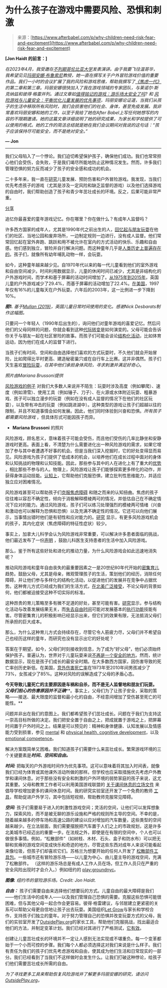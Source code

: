 <!--yml

分类：未分类

日期：2024-05-29 13:26:18

-->

# 为什么孩子在游戏中需要风险、恐惧和刺激

> 来源：[https://www.afterbabel.com/p/why-children-need-risk-fear-and-excitement](https://www.afterbabel.com/p/why-children-need-risk-fear-and-excitement)

**[Jon Haidt 的前言：]**

*在2023年4月，我受邀在[不列颠哥伦比亚大学](https://www.youtube.com/watch?v=7pefVM0aOfw&list=PLBgVPhrmD0TEdI7kXG5cMFQvD2spb6W5G&index=2)发表演讲。由于我要飞往温哥华，我希望见见[玛丽安娜·布鲁索尼](https://spph.ubc.ca/faculty/mariana-brussoni/)教授，她一直在撰写关于户外冒险游戏价值的重要作品。我们一小时的会议扩展了我的风险和游戏思维，帮助我撰写了[《焦虑一代》](https://www.penguinrandomhouse.com/books/729231/the-anxious-generation-by-jonathan-haidt/)的第二章和第三章。玛丽安娜很快加入了我在游戏领域的专家团队，与莱诺尔·斯克纳兹和彼得·格雷并列。通过文章如[值得铭记的游戏：游乐场太安全了吗](https://www.jstor.org/stable/10.7721/chilyoutenvi.26.1.0017)? 和 [风险游戏与儿童安全：平衡优化儿童发展的优先事项](https://www.mdpi.com/1660-4601/9/9/3134)，玛丽安娜论证道，当我们从孩子的生活中移除所有风险时，我们会损害他们的社会、身体，甚至免疫发展。我非常喜欢玛丽安娜和她的工作，以至于我给了她在After Babel上写任何她想写的内容的不限期邀请。她的这篇文章详细说明了她的研究成果，为家长和学校提供了可以使用的格式。她的工作的简洁总结就是她在我们会议期间对我说的这句话：“孩子应该保持尽可能安全，而不是绝对安全。”*

**— Jon**

* * *

我们父母陷入了一个悖论。我们迫切希望保护孩子，确保他们成功。我们也常常担心他们会受伤，会失败，于是我们竭尽所能地防止这种情况发生。然而，许多我们管理恐惧的努力反而减少了孩子的安全感和成功的机会。

二十多年来，我一直在[研究](http://outsideplay.org/)儿童发展、预防伤害和户外冒险游戏。我发现，当我们优先考虑孩子的游戏（尤其是涉及一定风险和缺乏监督的游戏）以及他们选择游戏的自由时，我们帮助创造了孩子和青少年茁壮成长的环境。反之，后果可能非常严重。

[分享](https://www.afterbabel.com/p/why-children-need-risk-fear-and-excitement?utm_source=substack&utm_medium=email&utm_content=share&action=share)

追忆你最喜爱的童年游戏记忆。你在哪里？你在做什么？有成年人监督吗？

许多西方国家的成年人，尤其是1990年代之前出生的人，[回忆起与朋友玩耍](https://muse.jhu.edu/pub/330/article/896673/summary)在他们的社区、当地公园和废弃场所，一边制定规则一边进行，没有成人监督。他们常常回忆起在室外奔跑、跳跃和用不被允许在室内的方式活动的快乐、乐趣和自由感。他们感到独立，冒险并自行解决问题。而这种童年几乎是[人类历史上普遍存在的](https://psycnet.apa.org/record/2013-01219-022)。孩子们，就像所有幼年哺乳动物一样，会玩耍。

如今，这种童年越来越少见。自1970年代以来的每一代儿童看到他们的室外游戏和自由空间减少。时间利用数据显示，儿童的休闲时间已减少，尤其是非结构化的户外游戏时间，而学术和基于屏幕的活动时间增加了。[从1975年到2015年](https://onlinelibrary.wiley.com/doi/full/10.1111/1468-4446.12369)，英国儿童的户外游戏减少了29.4%，而基于屏幕的活动增加了22.4%。[在美国](https://europepmc.org/article/med/20852679)，1997年仅有16%的儿童每天在户外玩耍。六年后的2003年，这一比例进一步下降到10%。

***图1\.** 基于[Mullan (2019)](https://onlinelibrary.wiley.com/doi/full/10.1111/1468-4446.12369)，英国儿童日常时间使用的变化。感谢Nick Desbarats制作这幅图。*

只要问一个年轻人（1990年后出生的），询问他们对童年游戏的喜爱记忆。然后问他们的父母同样的问题，你就会看到这种[代际转变](https://bmcpublichealth.biomedcentral.com/articles/10.1186/s12889-016-3490-2)是如何演变的。父母可能会告诉你关于与朋友一起在社区冒险的故事。而孩子们可能会谈论[结构化活动](https://www.sciencedirect.com/science/article/pii/S1469029216303107)，比如体育运动，因为他们在成人的监督下进行。

当孩子们有时间、空间和自由选择他们喜欢的方式玩耍时，不久他们就会开始冒险，比如爬得比平时更高、建造秘密巢穴或在自行车上比赛。这并非偶然。孩子们天生喜欢[冒险玩耍](https://www.tandfonline.com/doi/full/10.1080/14729670802702762)，*在其中他们承担身体风险，寻求刺激并满足好奇心*。

*照片由Mariana Brussoni提供*

[风险游戏的例子](https://www.tandfonline.com/doi/full/10.1080/1350293X.2017.1308163) 对我们大多数人来说并不陌生：玩耍时涉及高度（例如攀爬）、速度（例如滑雪）、使用工具（例如锤子、刀子）、在火源或水体附近玩耍、粗暴游戏、孩子可以独立漫步的玩耍（例如在没有成人监督的情况下在他们的社区玩耍），以及带有冲击的玩耍（例如跳进湖中）。这种类型的游戏让孩子们超越以往的限制，并且不知道事情会如何发展。因此，他们同时体验到兴奋和恐惧。*所有孩子都需要风险游戏* ，但具体形式可能因孩子而异。

-   **Mariana Brussoni** 的照片

风险游戏，顾名思义，意味着孩子可能会受伤，而且他们受伤的几率比静坐和安静游戏时更高。表面上看，不清楚为什么需要进化出一种风险游戏的需求，如果它增加了参与其中者遭遇不好事的机会。但是当我们深入挖掘时，它的好处变得显而易见。风险游戏为孩子们提供了低成本的机会，以培养他们在成长过程中面对的身体和认知挑战的物理和认知技能。因此，那些参与其中的人在进化上有了重大的[优势](https://journals.sagepub.com/doi/full/10.1177/147470491100900212) ，相比那些不参与的人。物理上，风险游戏让孩子们能够探索更多样化的动作，并获得身体运动技能。[认知上](https://www.tandfonline.com/doi/full/10.1080/21594937.2022.2152531)，它帮助他们克服恐惧，建立批判性思维能力，并适应独立应对困难情况。

风险游戏甚至可以帮助孩子们[克服焦虑障碍](https://link.springer.com/article/10.1007/s10567-020-00338-w) 和随之而来的认知扭曲。焦虑的孩子往往难以容忍不确定性，倾向于消极解释模棱两可的情况，并低估自己在不确定情况下应对的能力。通过风险游戏，孩子们可以练习处理强烈的模棱两可情绪（兴奋和激动也可以解释为恐惧和恐惧）以及充满不确定性的情况。它还可以向他们展示，当事情出错时他们是有韧性和应对能力的。[研究](https://link.springer.com/article/10.1007/s10578-022-01363-2) 显示，有更多风险游戏机会的孩子，其内化症状（焦虑障碍的特征性症状）较少。

事实上，加拿大儿科学会认为风险游戏非常重要，可以解决许多患者面临的挑战，他们最近发布了一份[声明](https://cps.ca/en/documents/position/outdoor-risky-play) ，鼓励儿科医生支持患者的生活中加入风险游戏。

那么，鉴于所有这些好处和进化的推动力量，为什么风险游戏会如此迅速地消失呢？

推动风险游戏和童年自由丧失的最重要因素之一是20世纪80年代开始的[密集育儿](https://link.springer.com/chapter/10.1007/978-3-031-44156-1_2)趋势。鼓励父母，尤其是母亲，微观管理孩子的生活，策划他们的经历，消除任何障碍，并让他们参与多样化的结构化活动，以促进他们的发展并在竞争中占据优势。这种育儿方式已经成为我们的生活方式，[在北美广泛接受](https://www.jstor.org/stable/26931463)，不论父母的背景如何，他们都被迫接受这种不切实际的标准。

这种昂贵的育儿策略至多有微不足道的好处，甚至可能有害。[研究](https://link.springer.com/article/10.1007/s10826-014-0035-0)显示，参与结构化活动与改善发展结果无关，而[失去自由时间](https://www.frontiersin.org/articles/10.3389/fpsyg.2014.00593/full?_ga=1.242929867.851339493.1400829831)可能对发展基本的[执行功能](https://developingchild.harvard.edu/guide/a-guide-to-executive-function/)技能有害。尽管密集育儿的积极影响已经显示出来，但它们的效果有限，无法抵消父母们所承担的巨大成本。

那么，为什么这种育儿方式会持续存在，尽管它令人筋疲力尽，父母们并不希望自己也经历这样的童年，而研究也没有显示出它的好处呢？

答案在于期望。如今，父母们时刻接收到信息，为了成为“好父母”，他们必须始终保护孩子。普遍认为，世界对于儿童玩耍来说[不再是一个安全的地方](https://www.pewresearch.org/short-reads/2020/11/20/facts-about-crime-in-the-u-s/)。然而，统计数据显示，现在是孩子们成长的最安全时期。在大多数西方国家，因伤害导致的死亡率创历史新低。在美国，[意外伤害死亡率](https://www.healthaffairs.org/doi/full/10.1377/hlthaff.2017.0767)在1973年至2010年间男孩减少了73%，女孩减少了85%。这种对风险的误解造成了父母的矛盾心态。

**今天导致儿童死亡的主要原因是车祸和自杀，而不是无人监督地和朋友们玩耍。** ***父母们担心的伤害原因并不正确*****。事实上，父母们为了让孩子安全，采取的策略——接送、最大限度的监督和最小化的自由，不经意间增加了受伤甚至死亡的可能性。**

问题并非出在我们的意图上。我们都希望孩子们茁壮成长。问题在于我们为支持这一崇高目标所做的决定。我们把安全置于自由之上，把成就置于游戏之上，把屏幕时间置于户外时间之上。结果是可以预见的：精神和身体健康、认知发展以及情感能力受到损害，参见 [mental](https://www.afterbabel.com/p/the-play-deficit) 和 [physical health, cognitive development](https://www.sciencedirect.com/science/article/abs/pii/S2352464218302785?via%3Dihub)，以及 [emotional competence](https://onlinelibrary.wiley.com/doi/full/10.1111/jopy.12643)。

解决方案既简单又困难。我们知道孩子们需要什么来茁壮成长。繁荣游戏环境的三个关键要素是***时间、空间和自由。***

***时间:*** 把每天的户外游戏时间作为优先事项。这可以意味着将其加入时间表，就像我们已经为体育或其他课外活动所做的那样。但学校也应采取措施优先考虑户外教学和课间休息。对于那些没有安全和刺激的户外环境的弱势家庭的孩子来说，这尤其重要。父母和教育工作者可以利用美国游戏联盟的 [关于课间休息的立场文件](https://usplaycoalition.org/wp-content/uploads/2019/08/Need-for-Recess-2019-FINAL-for-web.pdf) 来倡导学校增加更多的课间休息时间。我的研究实验室还开发了一个免费的教师 [工具](https://teacher.outsideplay.org/)，帮助促进户外学习，其中包括短视频，帮助教师克服常见障碍。

***空间:*** 孩子们需要易于进入的刺激性游戏空间；灵活的空间，让他们可以发挥想象力，探索风险，而不是被无聊的游乐设施和严格的规则所主导的空间。不幸的是，随着越来越多的停车场和高速公路的建设以应对增加的汽车数量，这些类型的空间越来越少。在立法层面，我们需要摆脱把汽车置于人们之上的市政规划，这是许多北美城市已经迈出的重要一步。在法规之外，即使是在有限的空间中，个人也可以做很多事情。例如，“松散部件”（如树枝、木材、石头、盒子和防水布）可以把无聊和贫瘠的游戏空间变成快乐和奇迹的地方。尽管这些东西对成年人来说可能看起来像垃圾，但孩子们却喜欢它们。苏格兰为想要开始的任何人开发了 [松散部件工具包](https://www.inspiringscotland.org.uk/wp-content/uploads/2019/07/Loose-Parts-Play-Toolkit-2019-web.pdf)。一些城市还有冒险游乐场——以儿童为中心、由儿童主导的游戏空间，充满了松散部件。 （这样的游乐场总是有成人工作人员在场，但工作人员只在严重的安全风险出现时才会介入。）例如纽约的 [play:groundnyc](https://www.play-ground.nyc/)。

***图像.** 纽约市的冒险游乐场。Credit: Jon Haidt.*

***自由：*** 孩子们需要自由来选择他们想要玩的方式。儿童自由的最大障碍是我们——他们生活中的成年人——以及我们管理自己恐惧的需要。克服这些恐惧可能很困难，但与其他父母一起合作会更容易。彼得·格雷建议，与邻居建立更紧密的关系可以帮助父母更自信地让孩子出去玩耍。美国组织[Let Grow](https://letgrow.org/)与家长和学校合作，支持孩子们独立的童年。对于努力管理自己的恐惧并改变玩耍方式的父母，我们的实验室开发了[OutsidePlay.org](https://outsideplay.org/)的家长工具，帮助他们克服挑战，找出最适合他们的方法，并制定变革计划。我们已经对其进行了严格测试，[它有效](https://www.jmir.org/2021/4/e24861/)。

创建让儿童茁壮成长的环境并不一定让人感到无法实现或不堪重负。每一个变革都始于一个小而可控的步骤。我们每个人都必须选择这对我们来说是什么样子。我们有责任为我们的孩子们优先考虑游戏和自由，使其成为他们生活和日常现实的一部分。我们已经看到了当我们不这样做时会发生什么。让我们打破这种悖论，给孩子们他们需要茁壮成长所需的自由。

*为了寻找更多工具来帮助恢复风险游戏并了解更多玛丽安娜的研究，请访问[OutsidePlay.org](https://www.outsideplay.org/)。*
